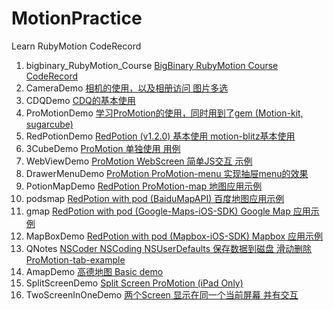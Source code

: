 # MotionPractice
Learn RubyMotion CodeRecord

1. bigbinary_RubyMotion_Course [BigBinary RubyMotion Course CodeRecord](./bigbinary_RubyMotion_Course)
2. CameraDemo [相机的使用，以及相册访问 图片多选](./CameraDemo)
3. CDQDemo [CDQ的基本使用](./CDQDemo)
4. ProMotionDemo [学习ProMotion的使用，同时用到了gem (Motion-kit, sugarcube)](./ProMotionDemo)
5. RedPotionDemo [RedPotion (v1.2.0) 基本使用 motion-blitz基本使用 ](./RedPotionDemo)
6. 3CubeDemo [ProMotion 单独使用 用例](./3CubeDemo)
7. WebViewDemo [ProMotion WebScreen 简单JS交互 示例](./WebViewDemo)
8. DrawerMenuDemo [ProMotion ProMotion-menu 实现抽屉menu的效果](./DrawerMenuDemo)
9. PotionMapDemo [RedPotion ProMotion-map 地图应用示例](./PotionMapDemo)
10. podsmap [RedPotion with pod (BaiduMapAPI) 百度地图应用示例](./podsmap)
11. gmap [RedPotion with pod (Google-Maps-iOS-SDK) Google Map 应用示例](./gmap)
12. MapBoxDemo [RedPotion with pod (Mapbox-iOS-SDK) Mapbox 应用示例](./MapBoxDemo)
13. QNotes [NSCoder NSCoding NSUserDefaults 保存数据到磁盘 滑动删除 ProMotion-tab-example](./QNotes)
14. AmapDemo [高德地图 Basic demo](./AmapDemo)
15. SplitScreenDemo [Split Screen ProMotion (iPad Only)](./SplitScreenDemo)
16. TwoScreenInOneDemo [两个Screen 显示在同一个当前屏幕 并有交互](./TwoScreenInOneDemo)
